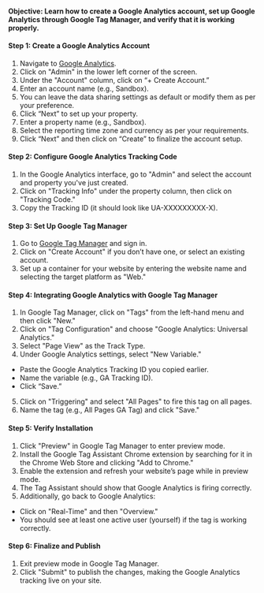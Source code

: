 #### **Objective**: Learn how to create a Google Analytics account, set up Google Analytics through Google Tag Manager, and verify that it is working properly.  
  
#### Step 1: Create a Google Analytics Account  
1. Navigate to [Google Analytics](https://analytics.google.com).  
2. Click on "Admin" in the lower left corner of the screen.  
3. Under the "Account" column, click on “+ Create Account.”  
4. Enter an account name (e.g., Sandbox).  
5. You can leave the data sharing settings as default or modify them as per your preference.  
6. Click “Next” to set up your property.  
7. Enter a property name (e.g., Sandbox).  
8. Select the reporting time zone and currency as per your requirements.  
9. Click “Next” and then click on “Create” to finalize the account setup.  
  
#### Step 2: Configure Google Analytics Tracking Code  
1. In the Google Analytics interface, go to "Admin" and select the account and property you've just created.  
2. Click on "Tracking Info" under the property column, then click on "Tracking Code."  
3. Copy the Tracking ID (it should look like UA-XXXXXXXXX-X).  
  
#### Step 3: Set Up Google Tag Manager  
1. Go to [Google Tag Manager](https://tagmanager.google.com/) and sign in.  
2. Click on "Create Account" if you don’t have one, or select an existing account.  
3. Set up a container for your website by entering the website name and selecting the target platform as "Web."  
  
#### Step 4: Integrating Google Analytics with Google Tag Manager  
1. In Google Tag Manager, click on "Tags" from the left-hand menu and then click "New."  
2. Click on "Tag Configuration" and choose "Google Analytics: Universal Analytics."  
3. Select "Page View" as the Track Type.  
4. Under Google Analytics settings, select "New Variable."  
- Paste the Google Analytics Tracking ID you copied earlier.  
- Name the variable (e.g., GA Tracking ID).  
- Click “Save.”  
5. Click on "Triggering" and select "All Pages" to fire this tag on all pages.  
6. Name the tag (e.g., All Pages GA Tag) and click "Save."  
  
#### Step 5: Verify Installation  
1. Click "Preview" in Google Tag Manager to enter preview mode.  
2. Install the Google Tag Assistant Chrome extension by searching for it in the Chrome Web Store and clicking "Add to Chrome."  
3. Enable the extension and refresh your website’s page while in preview mode.  
4. The Tag Assistant should show that Google Analytics is firing correctly.  
5. Additionally, go back to Google Analytics:  
- Click on "Real-Time" and then "Overview."  
- You should see at least one active user (yourself) if the tag is working correctly.  
  
#### Step 6: Finalize and Publish  
1. Exit preview mode in Google Tag Manager.  
2. Click "Submit" to publish the changes, making the Google Analytics tracking live on your site.